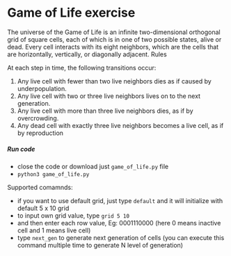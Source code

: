 # Game of Life exercise

The universe of the Game of Life is an infinite two-dimensional orthogonal grid of square cells, each of which is in one of two possible states, alive or dead. Every cell interacts with its eight neighbors, which are the cells that are horizontally, vertically, or diagonally adjacent.
Rules

At each step in time, the following transitions occur:
1. Any live cell with fewer than two live neighbors dies as if caused by underpopulation.
2. Any live cell with two or three live neighbors lives on to the next generation.
3. Any live cell with more than three live neighbors dies, as if by overcrowding.
4. Any dead cell with exactly three live neighbors becomes a live cell, as if by reproduction

##### Run code
  - close the code or download just `game_of_life.py` file
  - `python3 game_of_life.py`

Supported comamnds:
  - if you want to use default grid, just type `default` and it will initialize with default 5 x 10 grid
  - to input own grid value, type `grid 5 10`
  - and then enter each row value, Eg: 0001110000 (here 0 means inactive cell and 1 means live cell)
  - type `next_gen` to generate next generation of cells (you can execute this command multiple time to generate N level of generation)
